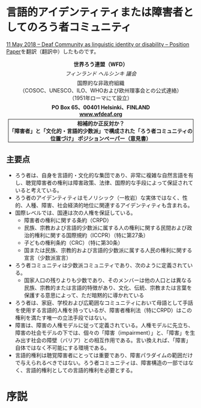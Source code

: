 # 言語的アイデンティティまたは障害者としてのろう者コミュニティ

[11 May 2018 – Deaf Community as linguistic identity or disability – Position Paper](http://wfdeaf.org/news/resources/11-may-2018-deaf-community-linguistic-identity-disability-position-paper/)を翻訳（翻訳中）したものです。

<div style="text-align: center; font-weight:bold; margin:5px">世界ろう連盟（WFD）</div>
<div style="text-align: center; font-style:italic; margin:5px">フィンランド ヘルシンキ 議会</div>
<div style="text-align: center; margin:5px">
国際的な非政府組織<br>
（COSOC、UNESCO、ILO、WHOおよび欧州理事会との公式連絡）<br>
（1951年ローマにて設立）
</div>

<div style="text-align: center; font-weight:bold; margin: 5px">
PO Box 65、00401 Helsinki、FINLAND<br>
<a href="http://wfdeaf.org/">www.wfdeaf.org</a>
</div>

<div style="text-align: center; font-weight:bold; border:1px solid; margin: 5px">
相補的か正反対か？<br>
「障害者」と「文化的・言語的少数派」で構成された「ろう者コミュニティの位置づけ」
ポジションペーパー（意見書）
</div>

## 主要点

- ろう者は、自身を言語的・文化的な集団であり、非常に複雑な自然言語を有し、聴覚障害者の権利は障害政策、法律、国際的な手段によって保証されていると考えている。
- ろう者のアイデンティティはモノリシック（一枚岩）な実体ではなく、性的、人種、障害、社会経済的地位に関連するアイデンティティも含まれる。
- 国際レベルでは、国連は次の人権を保証している。
  - 障害者の権利に関する条約（CRPD）
  - 民族、宗教および言語的少数派に属する人の権利に関する民間および政治的権利に関する国際規約（ICCPR）（特に第27条）
  - 子どもの権利条約（CRC）（特に第30条）
  - 国または民族、宗教的および言語的少数派に属する人民の権利に関する宣言（少数派宣言）
- ろう者コミュニティは少数派コミュニティであり、次のように定義されている。
  - 国家人口の残りよりも少数であり、そのメンバーは他の人口とは異なる民族、宗教的または言語的特徴があり、文化、伝統、宗教または言葉を保護する意思によって、ただ暗黙的に導かれている
- ろう者は、家庭、学校および広範囲なコミュニティにおいて母語として手話を使用する言語的人権を持っているが、障害者権利法（特にCRPD）はこの権利を満たす唯一の立法手段ではない。
- 障害は、障害の人権モデルに従って定義されている。人権モデルに先立ち、障害の社会モデルの下では、個々の「障害（impairment）」と、「障害」を生み出す社会の障壁（バリア）との相互作用である。言い換えれば、「障害」自体ではなく不可能にする環境である。
- 言語的権利は聴覚障害者にとっては重要であり、障害パラダイムの範囲だけで与えられるべきではない。ろう者コミュニティは、障害構造の一部ではなく、言語的権利としての言語的権利を必要とする。

# 序説


[^1]: https://www.un.org/development/desa/disabilities/convention-on-the-rights-of-persons-with-disabilities.html
[^2]: http://www.ohchr.org/en/professionalinterest/pages/ccpr.aspx
[^3]: http://www.ohchr.org/EN/ProfessionalInterest/Pages/CRC.aspx
[^4]: http://www.ohchr.org/EN/ProfessionalInterest/Pages/Minorities.aspx
[^5]: Degener 2016 and Jones 2011.
[^6]: Baynton, Gannon, & Bergey, 2007 and Lane, 1999.

